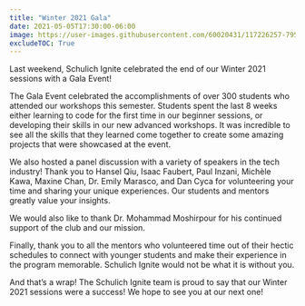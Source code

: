 ```yaml
---
title: "Winter 2021 Gala"
date: 2021-05-05T17:30:00-06:00
image: https://user-images.githubusercontent.com/60020431/117226257-79502e00-add1-11eb-8758-34ce2e9df8d3.png
excludeTOC: True
---
```

Last weekend, Schulich Ignite celebrated the end of our Winter 2021 sessions with a Gala Event!

The Gala Event celebrated the accomplishments of over 300 students who attended our workshops this semester. Students spent the last 8 weeks either learning to code for the first time in our beginner sessions, or developing their skills in our new advanced workshops. It was incredible to see all the skills that they learned come together to create some amazing projects that were showcased at the event.

We also hosted a panel discussion with a variety of speakers in the tech industry! Thank you to Hansel Qiu, Isaac Faubert, Paul Inzani, Michèle Kawa, Maxine Chan, Dr. Emily Marasco, and Dan Cyca for volunteering your time and sharing your unique experiences. Our students and mentors greatly value your insights.

We would also like to thank Dr. Mohammad Moshirpour for his continued support of the club and our mission.

Finally, thank you to all the mentors who volunteered time out of their hectic schedules to connect with younger students and make their experience in the program memorable. Schulich Ignite would not be what it is without you.

And that’s a wrap! The Schulich Ignite team is proud to say that our Winter 2021 sessions were a success! We hope to see you at our next one!
